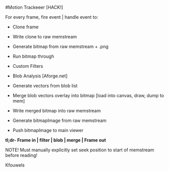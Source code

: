 #Motion Trackeeer [HACK!]

For every frame, fire event | handle event to:

+ Clone frame
+ Write clone to raw memstream
+ Generate bitmap from raw memstream + .png
+ Run bitmap through
 + Custom Filters
 + Blob Analysis [Aforge.net]
+ Generate vectors from blob list
+ Merge blob vectors overlay into bitmap [load into canvas, draw, dump to mem]
+ Write merged bitmap into raw memstream

+ Generate bitmapImage from raw memstream
+ Push bitmapImage to main viewer

__tl;dr- Frame in | filter | blob | merge | Frame out__

NOTE!
Must manually explicitly set seek position to start of memstream before reading!

Kfouwels
